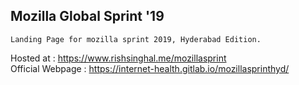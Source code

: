 ## Mozilla Global Sprint '19
    Landing Page for mozilla sprint 2019, Hyderabad Edition. 

Hosted at : https://www.rishsinghal.me/mozillasprint    
Official Webpage : https://internet-health.gitlab.io/mozillasprinthyd/
